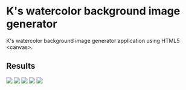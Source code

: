 # K's watercolor background image generator
K's watercolor background image generator application using HTML5 &lt;canvas&gt;.

## Results
![](https://cloud.githubusercontent.com/assets/15066073/12224429/8137d1c0-b833-11e5-98e9-d983f3e5abc9.png)
![](https://cloud.githubusercontent.com/assets/15066073/12224430/813cb5dc-b833-11e5-9027-939455e3a84e.png)
![](https://cloud.githubusercontent.com/assets/15066073/12224431/813f1a70-b833-11e5-81bf-233c5c938e21.png)
![](https://cloud.githubusercontent.com/assets/15066073/12224427/812c56ba-b833-11e5-9bbf-4de0af369e06.png)
![](https://cloud.githubusercontent.com/assets/15066073/12224428/812f4dfc-b833-11e5-8296-314ee612db1e.png)
